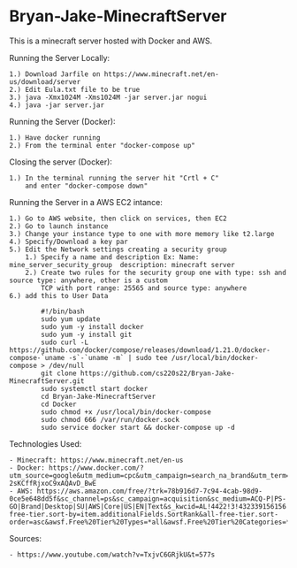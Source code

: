 # Bryan-Jake-MinecraftServer

This is a minecraft server hosted with Docker and AWS.


Running the Server Locally:

	1.) Download Jarfile on https://www.minecraft.net/en-us/download/server
    2.) Edit Eula.txt file to be true
	3.) java -Xmx1024M -Xms1024M -jar server.jar nogui 
	4.) java -jar server.jar

Running the Server (Docker):

    1.) Have docker running
    2.) From the terminal enter "docker-compose up"
    
Closing the server (Docker):
 
    1.) In the terminal running the server hit "Crtl + C"
        and enter "docker-compose down"
        
Running the Server in a AWS EC2 intance:

    1.) Go to AWS website, then click on services, then EC2
    2.) Go to launch instance
    3.) Change your instance type to one with more memory like t2.large
    4.) Specify/Download a key par
    5.) Edit the Network settings creating a security group  
        1.) Specify a name and description Ex: Name: mine_server_security_group  description: minecraft server
        2.) Create two rules for the security group one with type: ssh and source type: anywhere, other is a custom 
            TCP with port range: 25565 and source type: anywhere
    6.) add this to User Data
```
        #!/bin/bash
        sudo yum update
        sudo yum -y install docker
        sudo yum -y install git
        sudo curl -L https://github.com/docker/compose/releases/download/1.21.0/docker-compose-`uname -s`-`uname -m` | sudo tee /usr/local/bin/docker-      compose > /dev/null
        git clone https://github.com/cs220s22/Bryan-Jake-MinecraftServer.git
        sudo systemctl start docker
        cd Bryan-Jake-MinecraftServer
        cd Docker
        sudo chmod +x /usr/local/bin/docker-compose
        sudo chmod 666 /var/run/docker.sock
        sudo service docker start && docker-compose up -d 
```


Technologies Used:

    - Minecraft: https://www.minecraft.net/en-us
    - Docker: https://www.docker.com/?utm_source=google&utm_medium=cpc&utm_campaign=search_na_brand&utm_term=docker_download_phrase&utm_content=modern&gclid=CjwKCAjwjZmTBhB4EiwAynRmD865r_6yj9d9dbz6f2F1TVErOBdoIadSFMXERJlRQl5O-2sKCffRjxoC9xAQAvD_BwE
    - AWS: https://aws.amazon.com/free/?trk=78b916d7-7c94-4cab-98d9-0ce5e648dd5f&sc_channel=ps&sc_campaign=acquisition&sc_medium=ACQ-P|PS-GO|Brand|Desktop|SU|AWS|Core|US|EN|Text&s_kwcid=AL!4422!3!432339156156!e!!g!!amazon%20aws&ef_id=Cj0KCQjw06OTBhC_ARIsAAU1yOVLmrSlpZkyCEau7cj1xzPaWWM0HA4OlB2LxrM9PRUarYQ35oBUVPoaApJ_EALw_wcB:G:s&s_kwcid=AL!4422!3!432339156156!e!!g!!amazon%20aws&all-free-tier.sort-by=item.additionalFields.SortRank&all-free-tier.sort-order=asc&awsf.Free%20Tier%20Types=*all&awsf.Free%20Tier%20Categories=*all

Sources:

    - https://www.youtube.com/watch?v=TxjvC6GRjkU&t=577s
  
